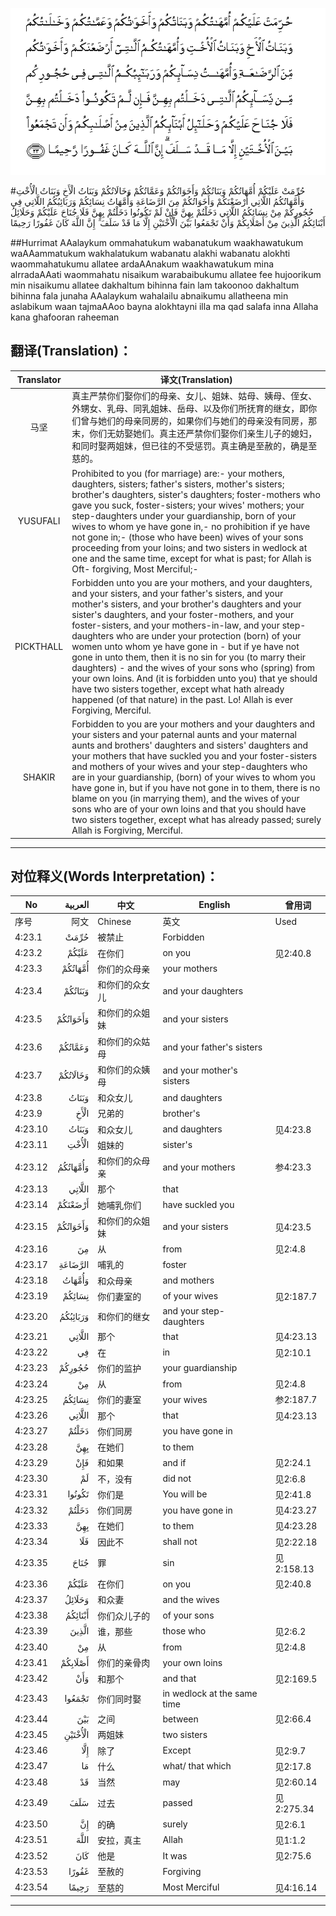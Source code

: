 ![004:023](images/004_023.gif)

#حُرِّمَتْ عَلَيْكُمْ أُمَّهَاتُكُمْ وَبَنَاتُكُمْ وَأَخَوَاتُكُمْ وَعَمَّاتُكُمْ وَخَالَاتُكُمْ وَبَنَاتُ الْأَخِ وَبَنَاتُ الْأُخْتِ وَأُمَّهَاتُكُمُ اللَّاتِي أَرْضَعْنَكُمْ وَأَخَوَاتُكُمْ مِنَ الرَّضَاعَةِ وَأُمَّهَاتُ نِسَائِكُمْ وَرَبَائِبُكُمُ اللَّاتِي فِي حُجُورِكُمْ مِنْ نِسَائِكُمُ اللَّاتِي دَخَلْتُمْ بِهِنَّ فَإِنْ لَمْ تَكُونُوا دَخَلْتُمْ بِهِنَّ فَلَا جُنَاحَ عَلَيْكُمْ وَحَلَائِلُ أَبْنَائِكُمُ الَّذِينَ مِنْ أَصْلَابِكُمْ وَأَنْ تَجْمَعُوا بَيْنَ الْأُخْتَيْنِ إِلَّا مَا قَدْ سَلَفَ ۗ إِنَّ اللَّهَ كَانَ غَفُورًا رَحِيمًا 

##Hurrimat AAalaykum ommahatukum wabanatukum waakhawatukum waAAammatukum wakhalatukum wabanatu alakhi wabanatu alokhti waommahatukumu allatee ardaAAnakum waakhawatukum mina alrradaAAati waommahatu nisaikum warabaibukumu allatee fee hujoorikum min nisaikumu allatee dakhaltum bihinna fain lam takoonoo dakhaltum bihinna fala junaha AAalaykum wahalailu abnaikumu allatheena min aslabikum waan tajmaAAoo bayna alokhtayni illa ma qad salafa inna Allaha kana ghafooran raheeman 

## 翻译(Translation)：

| Translator | 译文(Translation)                                            |
| :--------: | ------------------------------------------------------------ |
|    马坚    | 真主严禁你们娶你们的母亲、女儿、姐妹、姑母、姨母、侄女、外甥女、乳母、同乳姐妹、岳母、以及你们所抚育的继女，即你们曾与她们的母亲同房的，如果你们与她们的母亲没有同房，那末，你们无妨娶她们。真主还严禁你们娶你们亲生儿子的媳妇，和同时娶两姐妹，但已往的不受惩罚。真主确是至赦的，确是至慈的。 |
|  YUSUFALI  | Prohibited to you (for marriage) are:- your mothers, daughters, sisters; father's sisters, mother's sisters; brother's daughters, sister's daughters; foster-mothers who gave you suck, foster-sisters; your wives' mothers; your step-daughters under your guardianship, born of your wives to whom ye have gone in,- no prohibition if ye have not gone in;- (those who have been) wives of your sons proceeding from your loins; and two sisters in wedlock at one and the same time, except for what is past; for Allah is Oft- forgiving, Most Merciful;- |
| PICKTHALL  | Forbidden unto you are your mothers, and your daughters, and your sisters, and your father's sisters, and your mother's sisters, and your brother's daughters and your sister's daughters, and your foster-mothers, and your foster-sisters, and your mothers-in-law, and your step-daughters who are under your protection (born) of your women unto whom ye have gone in - but if ye have not gone in unto them, then it is no sin for you (to marry their daughters) - and the wives of your sons who (spring) from your own loins. And (it is forbidden unto you) that ye should have two sisters together, except what hath already happened (of that nature) in the past. Lo! Allah is ever Forgiving, Merciful. |
|   SHAKIR   | Forbidden to you are your mothers and your daughters and your sisters and your paternal aunts and your maternal aunts and brothers' daughters and sisters' daughters and your mothers that have suckled you and your foster-sisters and mothers of your wives and your step-daughters who are in your guardianship, (born) of your wives to whom you have gone in, but if you have not gone in to them, there is no blame on you (in marrying them), and the wives of your sons who are of your own loins and that you should have two sisters together, except what has already passed; surely Allah is Forgiving, Merciful. |

---

## 对位释义(Words Interpretation)：

| No   | العربية | 中文    | English | 曾用词 |
| ---- | ------: | ------- | ------- | ------ |
| 序号 |    阿文 | Chinese | 英文    | Used   |
| 4:23.1  | حُرِّمَتْ     | 被禁止         | Forbidden                   |            |
| 4:23.2  | عَلَيْكُمْ    | 在你们         | on you                      | 见2:40.8   |
| 4:23.3  | أُمَّهَاتُكُمْ  | 你们的众母亲   | your mothers                |            |
| 4:23.4  | وَبَنَاتُكُمْ  | 和你们的众女儿 | and your daughters          |            |
| 4:23.5  | وَأَخَوَاتُكُمْ | 和你们的众姐妹 | and your sisters            |            |
| 4:23.6  | وَعَمَّاتُكُمْ  | 和你们的众姑母 | and your father's sisters   |            |
| 4:23.7  | وَخَالَاتُكُمْ | 和你们的众姨母 | and your mother's sisters   |            |
| 4:23.8  | وَبَنَاتُ    | 和众女儿       | and daughters               |            |
| 4:23.9  | الْأَخِ     | 兄弟的         | brother's                   |            |
| 4:23.10 | وَبَنَاتُ    | 和众女儿       | and daughters               | 见4:23.8   |
| 4:23.11 | الْأُخْتِ    | 姐妹的         | sister's                    |            |
| 4:23.12 | وَأُمَّهَاتُكُمُ | 和你们的众母亲 | and your mothers            | 参4:23.3   |
| 4:23.13 | اللَّاتِي   | 那个           | that                        |            |
| 4:23.14 | أَرْضَعْنَكُمْ  | 她哺乳你们     | have suckled you            |            |
| 4:23.15 | وَأَخَوَاتُكُمْ | 和你们的众姐妹 | and your sisters            | 见4:23.5   |
| 4:23.16 | مِنَ       | 从             | from                        | 见2:4.8    |
| 4:23.17 | الرَّضَاعَةِ  | 哺乳的         | foster                      |            |
| 4:23.18 | وَأُمَّهَاتُ   | 和众母亲       | and mothers                 |            |
| 4:23.19 | نِسَائِكُمْ   | 你们妻室的     | of your wives               | 见2:187.7  |
| 4:23.20 | وَرَبَائِبُكُمُ | 和你们的继女   | and your step-daughters     |            |
| 4:23.21 | اللَّاتِي   | 那个           | that                        | 见4:23.13  |
| 4:23.22 | فِي       | 在             | in                          | 见2:10.1   |
| 4:23.23 | حُجُورِكُمْ   | 你们的监护     | your guardianship           |            |
| 4:23.24 | مِنْ       | 从             | from                        | 见2:4.8    |
| 4:23.25 | نِسَائِكُمُ   | 你们的妻室     | your wives                  | 参2:187.7  |
| 4:23.26 | اللَّاتِي   | 那个           | that                        | 见4:23.13  |
| 4:23.27 | دَخَلْتُمْ    | 你们同房       | you have gone in            |            |
| 4:23.28 | بِهِنَّ      | 在她们         | to them                     |            |
| 4:23.29 | فَإِنْ      | 和如果         | and if                      | 见2:24.1   |
| 4:23.30 | لَمْ       | 不，没有       | did not                     | 见2:6.8    |
| 4:23.31 | تَكُونُوا   | 你们是         | You will be                 | 见2:41.8   |
| 4:23.32 | دَخَلْتُمْ    | 你们同房       | you have gone in            | 见4:23.27  |
| 4:23.33 | بِهِنَّ      | 在她们         | to them                     | 见4:23.28  |
| 4:23.34 | فَلَا      | 因此不         | shall not                   | 见2:22.18  |
| 4:23.35 | جُنَاحَ     | 罪             | sin                         | 见2:158.13 |
| 4:23.36 | عَلَيْكُمْ    | 在你们         | on you                      | 见2:40.8   |
| 4:23.37 | وَحَلَائِلُ   | 和众妻         | and the wives               |            |
| 4:23.38 | أَبْنَائِكُمُ  | 你们众儿子的   | of your sons                |            |
| 4:23.39 | الَّذِينَ    | 谁，那些       | those who                   | 见2:6.2    |
| 4:23.40 | مِنْ       | 从             | from                        | 见2:4.8    |
| 4:23.41 | أَصْلَابِكُمْ  | 你们的亲骨肉   | your own loins              |            |
| 4:23.42 | وَأَنْ      | 和那个         | and that                    | 见2:169.5  |
| 4:23.43 | تَجْمَعُوا   | 你们同时娶     | in wedlock at the same time |            |
| 4:23.44 | بَيْنَ      | 之间           | between                     | 见2:66.4   |
| 4:23.45 | الْأُخْتَيْنِ  | 两姐妹         | two sisters                 |            |
| 4:23.46 | إِلَّا      | 除了           | Except                      | 见2:9.7    |
| 4:23.47 | مَا       | 什么           | what/ that which            | 见2:17.8   |
| 4:23.48 | قَدْ       | 当然           | may                         | 见2:60.14  |
| 4:23.49 | سَلَفَ      | 过去           | passed                      | 见2:275.34 |
| 4:23.50 | إِنَّ       | 的确           | surely                      | 见2:6.1    |
| 4:23.51 | اللَّهَ     | 安拉，真主     | Allah                       | 见1:1.2    |
| 4:23.52 | كَانَ      | 他是           | It was                      | 见2:75.6   |
| 4:23.53 | غَفُورًا    | 至赦的         | Forgiving                   |            |
| 4:23.54 | رَحِيمًا    | 至慈的         | Most Merciful               | 见4:16.14  |

---
